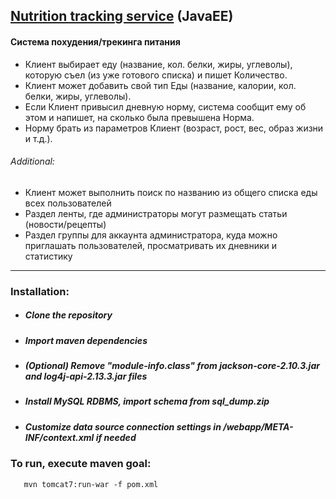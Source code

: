 ## [Nutrition tracking service](https://dreamfit-javaee.herokuapp.com) (JavaEE)

#### Система похудения/трекинга питания <br>
* Клиент выбирает еду (название, кол. белки, жиры, углеволы),
  которую съел (из уже готового списка) и пишет Количество.<br>
* Клиент может добавить свой тип Еды (название, калории, кол. белки, жиры, углеволы). <br>
* Если Клиент привысил дневную норму, система сообщит ему об этом и напишет, на сколько была превышена Норма.<br>
* Норму брать из параметров Клиент (возраст, рост, вес, образ жизни и т.д.). <br>
###### Additional: <br>
* Клиент может выполнить поиск по названию из общего списка еды всех пользователей <br>
* Раздел ленты, где администраторы могут размещать статьи (новости/рецепты) <br>
* Раздел группы для аккаунта администратора, куда можно приглашать пользователей, просматривать их дневники и статистику <br>
 
 ---
 
 ### Installation:
 * ##### Clone the repository
 * ##### Import maven dependencies
 * ##### (Optional) Remove "module-info.class" from jackson-core-2.10.3.jar and log4j-api-2.13.3.jar files
 * ##### Install MySQL RDBMS, import schema from sql_dump.zip
 * ##### Customize data source connection settings in /webapp/META-INF/context.xml if needed
 ### To run, execute maven goal: 
 ```
    mvn tomcat7:run-war -f pom.xml
 ```
   